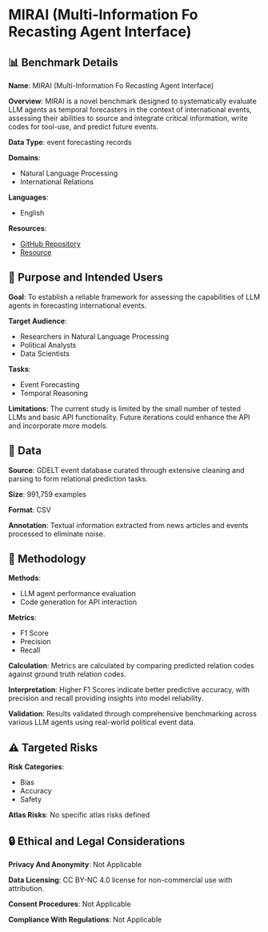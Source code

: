 # MIRAI (Multi-Information Fo Recasting Agent Interface)

## 📊 Benchmark Details

**Name**: MIRAI (Multi-Information Fo Recasting Agent Interface)

**Overview**: MIRAI is a novel benchmark designed to systematically evaluate LLM agents as temporal forecasters in the context of international events, assessing their abilities to source and integrate critical information, write codes for tool-use, and predict future events.

**Data Type**: event forecasting records

**Domains**:
- Natural Language Processing
- International Relations

**Languages**:
- English

**Resources**:
- [GitHub Repository](https://github.com/yecchen/MIRAI)
- [Resource](https://drive.google.com/file/d/1xmSEHZ_wqtBu1AwLpJ8wCDYmT-jRpfrN/view?usp=sharing)

## 🎯 Purpose and Intended Users

**Goal**: To establish a reliable framework for assessing the capabilities of LLM agents in forecasting international events.

**Target Audience**:
- Researchers in Natural Language Processing
- Political Analysts
- Data Scientists

**Tasks**:
- Event Forecasting
- Temporal Reasoning

**Limitations**: The current study is limited by the small number of tested LLMs and basic API functionality. Future iterations could enhance the API and incorporate more models.

## 💾 Data

**Source**: GDELT event database curated through extensive cleaning and parsing to form relational prediction tasks.

**Size**: 991,759 examples

**Format**: CSV

**Annotation**: Textual information extracted from news articles and events processed to eliminate noise.

## 🔬 Methodology

**Methods**:
- LLM agent performance evaluation
- Code generation for API interaction

**Metrics**:
- F1 Score
- Precision
- Recall

**Calculation**: Metrics are calculated by comparing predicted relation codes against ground truth relation codes.

**Interpretation**: Higher F1 Scores indicate better predictive accuracy, with precision and recall providing insights into model reliability.

**Validation**: Results validated through comprehensive benchmarking across various LLM agents using real-world political event data.

## ⚠️ Targeted Risks

**Risk Categories**:
- Bias
- Accuracy
- Safety

**Atlas Risks**:
No specific atlas risks defined

## 🔒 Ethical and Legal Considerations

**Privacy And Anonymity**: Not Applicable

**Data Licensing**: CC BY-NC 4.0 license for non-commercial use with attribution.

**Consent Procedures**: Not Applicable

**Compliance With Regulations**: Not Applicable
